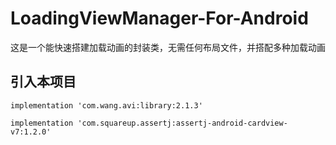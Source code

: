 # LoadingViewManager-For-Android

这是一个能快速搭建加载动画的封装类，无需任何布局文件，并搭配多种加载动画

## 引入本项目

  ```
  implementation 'com.wang.avi:library:2.1.3'
  
  implementation 'com.squareup.assertj:assertj-android-cardview-v7:1.2.0'
  ```
